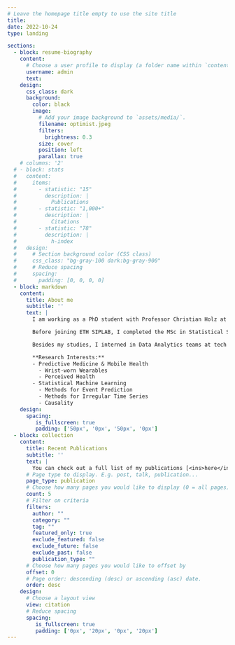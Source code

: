 ```yaml
---
# Leave the homepage title empty to use the site title
title:
date: 2022-10-24
type: landing

sections:
  - block: resume-biography
    content:
      # Choose a user profile to display (a folder name within `content/authors/`)
      username: admin
      text:
    design:
      css_class: dark
      background:
        color: black
        image:
          # Add your image background to `assets/media/`.
          filename: optimist.jpeg
          filters:
            brightness: 0.3
          size: cover
          position: left
          parallax: true
    # columns: '2'
  # - block: stats
  #   content:
  #     items:
  #       - statistic: "15"
  #         description: |
  #           Publications
  #       - statistic: "1,000+"
  #         description: |
  #           Citations
  #       - statistic: "78"
  #         description: |
  #           h-index
  #   design:
  #     # Section background color (CSS class)
  #     css_class: "bg-gray-100 dark:bg-gray-900"
  #     # Reduce spacing
  #     spacing:
  #       padding: [0, 0, 0, 0]
  - block: markdown
    content:
      title: About me
      subtitle: ''
      text: |
        I am working as a PhD student with Professor Christian Holz at the [Sensing, Interaction & Perception Lab](https://siplab.org/) at [ETH Zurich](https://inf.ethz.ch/). My focus lies on applying statistics and statistical machine learning to large medical datasets.

        Before joining ETH SIPLAB, I completed the MSc in Statistical Science at the University of Oxford and the BSc in Statistics at University College London (UCL). During my time at the University of Oxford, I worked as a Research Assistant with Dr. Matthias Qian and Professor Mari Sako, where I focused on constructing natural language processing (NLP) models for text classification.

        Besides my studies, I interned in Data Analytics teams at tech companies (Amazon and Auto1 Group), in the Actuarial Science team at an insurance company (Talanx Group) and in Management Consulting (Process Excellence division) at Kienbaum Consultants International (now EY). 

        **Research Interests:**
        - Predictive Medicine & Mobile Health
          - Wrist-worn Wearables
          - Perceived Health
        - Statistical Machine Learning
          - Methods for Event Prediction
          - Methods for Irregular Time Series
          - Causality
    design:
      spacing:
         is_fullscreen: true
         padding: ['50px', '0px', '50px', '0px']
  - block: collection
    content:
      title: Recent Publications
      subtitle: ''
      text: |
        You can check out a full list of my publications [<ins>here</ins>](./publication/).
      # Page type to display. E.g. post, talk, publication...
      page_type: publication
      # Choose how many pages you would like to display (0 = all pages)
      count: 5
      # Filter on criteria
      filters:
        author: ""
        category: ""
        tag: ""
        featured_only: true
        exclude_featured: false
        exclude_future: false
        exclude_past: false
        publication_type: ""
      # Choose how many pages you would like to offset by
      offset: 0
      # Page order: descending (desc) or ascending (asc) date.
      order: desc
    design:
      # Choose a layout view
      view: citation
      # Reduce spacing
      spacing:
         is_fullscreen: true
         padding: ['0px', '20px', '0px', '20px']
---
```

